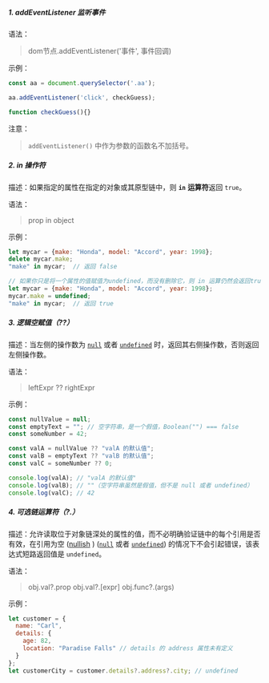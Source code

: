 ##### 1. addEventListener 监听事件

语法： 

> dom节点.addEventListener('事件', 事件回调)

示例：

```js
const aa = document.querySelector('.aa');

aa.addEventListener('click', checkGuess);

function checkGuess(){}
```

注意：

> `addEventListener()` 中作为参数的函数名不加括号。

##### 2. in 操作符

描述：如果指定的属性在指定的对象或其原型链中，则 **`in`** **运算符**返回 `true`。

语法：

> prop in object

示例：

```js
let mycar = {make: "Honda", model: "Accord", year: 1998};
delete mycar.make;
"make" in mycar;  // 返回 false

// 如果你只是将一个属性的值赋值为undefined，而没有删除它，则 in 运算仍然会返回true。
let mycar = {make: "Honda", model: "Accord", year: 1998};
mycar.make = undefined;
"make" in mycar;  // 返回 true
```

##### 3. 逻辑空赋值（??）

描述：当左侧的操作数为 [`null`](https://developer.mozilla.org/zh-CN/docs/Web/JavaScript/Reference/Operators/null) 或者 [`undefined`](https://developer.mozilla.org/zh-CN/docs/Web/JavaScript/Reference/Global_Objects/undefined) 时，返回其右侧操作数，否则返回左侧操作数。

语法：

> leftExpr ?? rightExpr

示例：

```js
const nullValue = null;
const emptyText = ""; // 空字符串，是一个假值，Boolean("") === false
const someNumber = 42;

const valA = nullValue ?? "valA 的默认值";
const valB = emptyText ?? "valB 的默认值";
const valC = someNumber ?? 0;

console.log(valA); // "valA 的默认值"
console.log(valB); // ""（空字符串虽然是假值，但不是 null 或者 undefined）
console.log(valC); // 42
```

##### 4. 可选链运算符（?.）

描述：允许读取位于对象链深处的属性的值，而不必明确验证链中的每个引用是否有效，在引用为空 ([nullish](https://developer.mozilla.org/zh-CN/docs/Glossary/Nullish) ) ([`null`](https://developer.mozilla.org/zh-CN/docs/Web/JavaScript/Reference/Operators/null) 或者 [`undefined`](https://developer.mozilla.org/zh-CN/docs/Web/JavaScript/Reference/Global_Objects/undefined)) 的情况下不会引起错误，该表达式短路返回值是 `undefined`。

语法：

> obj.val?.prop     obj.val?.[expr]    obj.func?.(args)

示例：

```js
let customer = {
  name: "Carl",
  details: {
    age: 82,
    location: "Paradise Falls" // details 的 address 属性未有定义
  }
};
let customerCity = customer.details?.address?.city; // undefined
```
